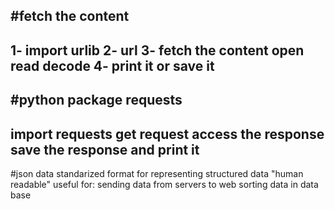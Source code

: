 #fetch the content
-------------------
1- import urlib
2- url
3- fetch the content open read decode
4- print it or save it
---------------------------------------------------------------------------------------------------------------------------------
#python package requests
-------------------------
import requests
get request
access the response
save the response and print it
---------------------------------------------------------------------------------------------------------------------------------
#json data
	standarized format for representing structured data "human readable"
	useful for:
		sending data from servers to web
		sorting data in data base
